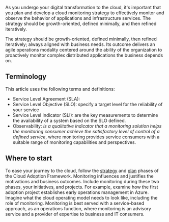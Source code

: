 As you undergo your digital transformation to the cloud, it's important that you plan and develop a cloud monitoring strategy to effectively monitor and observe the behavior of applications and infrastructure services. The strategy should be growth-oriented, defined minimally, and then refined iteratively. 

The strategy should be growth-oriented, defined minimally, then refined iteratively; always aligned with business needs. Its outcome delivers an agile operations modality centered around the ability of the organization to proactively monitor complex distributed applications the business depends on.

## Terminology

This article uses the following terms and definitions:

* Service Level Agreement (SLA): 
* Service Level Objective (SLO): specify a target level for the reliability of your service
* Service Level Indicator (SLI): are the key measurements to determine the availability of a system based on the SLO defined.
* Observability: *is a qualitative indicator that a monitoring solution helps the monitoring consumer achieve the satisfactory level of control of a defined service*, where monitoring provides service consumers with a suitable range of monitoring capabilities and perspectives.

## Where to start

To ease your journey to the cloud, follow the [strategy](../strategy/index.md) and [plan](../plan/index.md) phases of the Cloud Adoption Framework. Monitoring influences and justifies the motivations and business outcomes. Include monitoring during these two phases, your initiatives, and projects. For example, examine how the first adoption project establishes early operations management in Azure. Imagine what the cloud operating model needs to look like, including the role of monitoring. Monitoring is best served with a service-based approach, as an operations function, where monitoring is an advisory service and a provider of expertise to business and IT consumers.